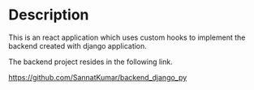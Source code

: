 # Description

This is an react application which uses custom hooks to implement the backend created with django application.

The backend project resides in the following link.

https://github.com/SannatKumar/backend_django_py
